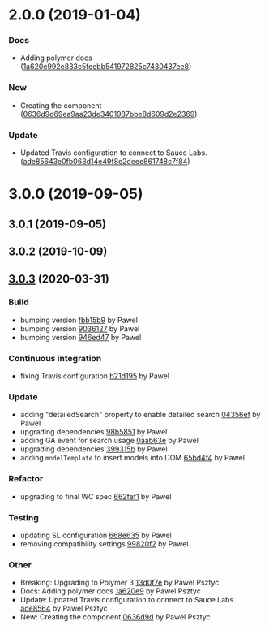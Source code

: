 <a name="2.0.0"></a>
# 2.0.0 (2019-01-04)


### Docs

* Adding polymer docs ([1a620e992e833c5feebb541972825c7430437ee8](https://github.com/advanced-rest-client/saved-list-mixin/commit/1a620e992e833c5feebb541972825c7430437ee8))

### New

* Creating the component ([0636d9d69ea9aa23de3401987bbe8d609d2e2369](https://github.com/advanced-rest-client/saved-list-mixin/commit/0636d9d69ea9aa23de3401987bbe8d609d2e2369))

### Update

* Updated Travis configuration to connect to Sauce Labs. ([ade85643e0fb063d14e49f8e2deee861748c7f84](https://github.com/advanced-rest-client/saved-list-mixin/commit/ade85643e0fb063d14e49f8e2deee861748c7f84))



# 3.0.0 (2019-09-05)



## 3.0.1 (2019-09-05)



## 3.0.2 (2019-10-09)



<a name="3.0.3"></a>
## [3.0.3](https://github.com/advanced-rest-client/saved-list-mixin/compare/3.0.1...3.0.3) (2020-03-31)

### Build

* bumping version [fbb15b9](https://github.com/advanced-rest-client/saved-list-mixin/commit/fbb15b9536617365e80359edc3ee4cb9b300e938) by Pawel
* bumping version [9036127](https://github.com/advanced-rest-client/saved-list-mixin/commit/9036127a977b4a4472fe46294c37f416ed34276f) by Pawel
* bumping version [946ed47](https://github.com/advanced-rest-client/saved-list-mixin/commit/946ed475f80f635df9bdb80f824f82034585acf5) by Pawel


### Continuous integration

* fixing Travis configuration [b21d195](https://github.com/advanced-rest-client/saved-list-mixin/commit/b21d195ab6fbec95eb58fbd9177a2e3db467131a) by Pawel


### Update

* adding "detailedSearch" property to enable detailed search [04356ef](https://github.com/advanced-rest-client/saved-list-mixin/commit/04356efc08a3211859a4db2a22f7d31af9cc174f) by Pawel
* upgrading dependencies [98b5851](https://github.com/advanced-rest-client/saved-list-mixin/commit/98b58515a6ae6faab99f24372d1e0466eacaa646) by Pawel
* adding GA event for search usage [0aab63e](https://github.com/advanced-rest-client/saved-list-mixin/commit/0aab63e61d8ba6b9e5d70926ffcd4f89b257742b) by Pawel
* upgrading dependencies [399315b](https://github.com/advanced-rest-client/saved-list-mixin/commit/399315b119ce0827d4dd9e24c6fc42b6bde49131) by Pawel
* adding `modelTemplate` to insert models into DOM [65bd4f4](https://github.com/advanced-rest-client/saved-list-mixin/commit/65bd4f42ee38eab0da60c580c4b126c7350e30bc) by Pawel


### Refactor

* upgrading to final WC spec [662fef1](https://github.com/advanced-rest-client/saved-list-mixin/commit/662fef1f9214a5d312a4d78fe20c30e936c74c6b) by Pawel


### Testing

* updating SL configuration [668e635](https://github.com/advanced-rest-client/saved-list-mixin/commit/668e6354eaf1821359d2b6ae4885a6de8894e5fc) by Pawel
* removing compatibility settings [99820f2](https://github.com/advanced-rest-client/saved-list-mixin/commit/99820f2537536bd722975754616790e92b75f772) by Pawel


### Other

* Breaking: Upgrading to Polymer 3
 [13d0f7e](https://github.com/advanced-rest-client/saved-list-mixin/commit/13d0f7e6d2f0994938189222385d4d856638edd0) by Pawel Psztyc
* Docs: Adding polymer docs
 [1a620e9](https://github.com/advanced-rest-client/saved-list-mixin/commit/1a620e992e833c5feebb541972825c7430437ee8) by Pawel Psztyc
* Update: Updated Travis configuration to connect to Sauce Labs.
 [ade8564](https://github.com/advanced-rest-client/saved-list-mixin/commit/ade85643e0fb063d14e49f8e2deee861748c7f84) by Pawel Psztyc
* New: Creating the component
 [0636d9d](https://github.com/advanced-rest-client/saved-list-mixin/commit/0636d9d69ea9aa23de3401987bbe8d609d2e2369) by Pawel Psztyc


